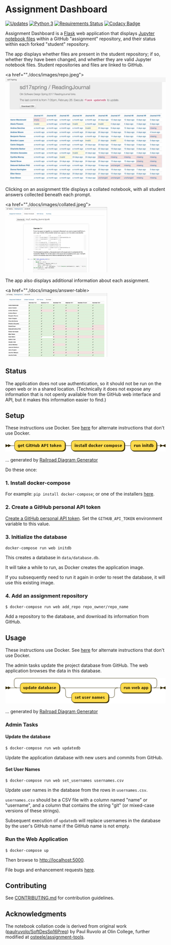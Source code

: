 # Assignment Dashboard

[![Updates](https://pyup.io/repos/github/olin-computing/assignment-dashboard/shield.svg)](https://pyup.io/repos/github/olin-computing/assignment-dashboard/)
[![Python 3](https://pyup.io/repos/github/olin-computing/assignment-dashboard/python-3-shield.svg)](https://pyup.io/repos/github/olin-computing/assignment-dashboard/)
[![Requirements Status](https://requires.io/github/olin-computing/assignment-dashboard/requirements.svg?branch=master)](https://requires.io/github/olin-computing/assignment-dashboard/requirements/?branch=master)
[![Codacy Badge](https://api.codacy.com/project/badge/Grade/bc6108c6014640119f948d0d371dde9d)](https://www.codacy.com/app/steele/assignment-dashboard?utm_source=github.com&amp;utm_medium=referral&amp;utm_content=olin-computing/assignment-dashboard&amp;utm_campaign=Badge_Grade)

Assignment Dashboard is a [Flask](http://flask.pocoo.org) web application that displays [Jupyter notebook files](http://jupyter.org) within a GitHub "assignment" repository, and their status within each forked "student" repository.

The app displays whether files are present in the student repository; if so, whether they have been changed, and whether they are valid Jupyter notebook files. Student repositories and files are linked to GitHub.

<a href=""./docs/images/repo.jpeg"><img src="./docs/images/repo.jpeg" width="640"/></a>

Clicking on an assignment title displays a collated notebook, with all student answers collected beneath each prompt.

<a href=""./docs/images/collated.jpeg"><img src="./docs/images/collated.jpeg" width="320"/></a>

The app also displays additional information about each assignment.

<a href=""./docs/images/answer-table><img src="./docs/images/answer-table.jpeg" width="320"/></a>

## Status

The application does not use authentication, so it should not be run on the open web or in a shared location. (Technically it does not expose any information that is not openly available from the GitHub web interface and API, but it makes this information easier to find.)

## Setup

These instructions use Docker.
See [here](./docs/install-without-docker.md) for alternate instructions that don't use Docker.

![](docs/setup.png)

... generated by [Railroad Diagram Generator](http://www.bottlecaps.de/rr/ui)

Do these once:

### 1. Install docker-compose

For example: `pip install docker-compose`; or one of the installers [here](https://docs.docker.com/compose/install/).

### 2. Create a GitHub personal API token

[Create a GitHub personal API token](https://github.com/blog/1509-personal-api-tokens).
Set the `GITHUB_API_TOKEN` environment variable to this value.

### 3. Initialize the database

    docker-compose run web initdb

This creates a database in `data/database.db`.

It will take a while to run, as Docker creates the application image.

If you subsequently need to run it again in order to reset the database, it will use this existing image.

### 4. Add an assignment repository

    $ docker-compose run web add_repo repo_owner/repo_name

Add a repository to the database, and download its information from GitHub.

## Usage

These instructions use Docker.
See [here](./docs/install-without-docker.md) for alternate instructions that don't use Docker.

The admin tasks update the project database from GitHub.
The web application browses the data in this database.

![](docs/use.png)

... generated by [Railroad Diagram Generator](http://www.bottlecaps.de/rr/ui)

### Admin Tasks

#### Update the database

    $ docker-compose run web updatedb

Update the application database with new users and commits from GitHub.

#### Set User Names

    $ docker-compose run web set_usernames usernames.csv

Update user names in the database from the rows in `usernames.csv`.

`usernames.csv` should be a CSV file with a column named "name" or "username",
and a column that contains the string "git" (or mixed-case versions of these
strings).

Subsequent execution of `updatedb` will replace usernames in the database
by the user's GitHub name if the GitHub name is not empty.


### Run the Web Application

    $ docker-compose up

Then browse to <http://localhost:5000>.


File bugs and enhancement requests [here](https://github.com/osteele/assignment-dashboard/issues).


## Contributing

See [CONTRIBUTING.md](CONTRIBUTING.md) for contribution guidelines.


## Acknowledgments

The notebook collation code is derived from original work ([paulruvolo/SoftDesSp16Prep](https://github.com/paulruvolo/SoftDesSp16Prep)) by Paul Ruvolo at Olin College, further modified at [osteele/assignment-tools](https://github.com/osteele/assignment-tools).

